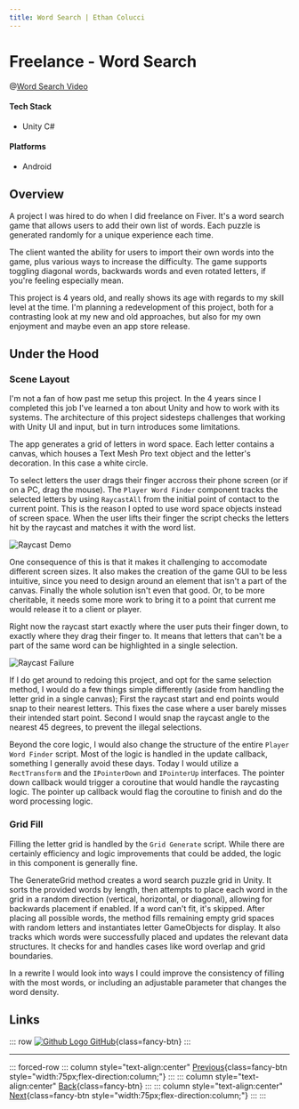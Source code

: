 ```yaml
---
title: Word Search | Ethan Colucci
---
```


# Freelance - Word Search

@[Word Search Video](https://www.youtube.com/embed/YrIWI2LO68M?)

#### Tech Stack
- Unity C#

#### Platforms
- Android

## Overview

A project I was hired to do when I did freelance on Fiver. It's a word search game that allows users to add their own list of words. Each puzzle is generated randomly for a unique experience each time.

The client wanted the ability for users to import their own words into the game, plus various ways to increase the difficulty. The game supports toggling diagonal words, backwards words and even rotated letters, if you're feeling especially mean.

This project is 4 years old, and really shows its age with regards to my skill level at the time. I'm planning a redevelopment of this project, both for a contrasting look at my new and old approaches, but also for my own enjoyment and maybe even an app store release.

## Under the Hood

### Scene Layout

I'm not a fan of how past me setup this project. In the 4 years since I completed this job I've learned a ton about Unity and how to work with its systems. The architecture of this project sidesteps challenges that working with Unity UI and input, but in turn introduces some limitations.

The app generates a grid of letters in word space. Each letter contains a canvas, which houses a Text Mesh Pro text object and the letter's decoration. In this case a white circle.

To select letters the user drags their finger accross their phone screen (or if on a PC, drag the mouse). The `Player Word Finder` component tracks the selected letters by using `RaycastAll` from the initial point of contact to the current point. This is the reason I opted to use word space objects instead of screen space. When the user lifts their finger the script checks the letters hit by the raycast and matches it with the word list.

![Raycast Demo](/images/projects/personal/word-search/word-search-batman.png)

One consequence of this is that it makes it challenging to accomodate different screen sizes. It also makes the creation of the game GUI to be less intuitive, since you need to design around an element that isn't a part of the canvas. Finally the whole solution isn't even that good. Or, to be more cheritable, it needs some more work to bring it to a point that current me would release it to a client or player.

Right now the raycast start exactly where the user puts their finger down, to exactly where they drag their finger to. It means that letters that can't be a part of the same word can be highlighted in a single selection.

![Raycast Failure](/images/projects/personal/word-search/word-search-bad-line.png)

If I do get around to redoing this project, and opt for the same selection method, I would do a few things simple differently (aside from handling the letter grid in a single canvas); First the raycast start and end points would snap to their nearest letters. This fixes the case where a user barely misses their intended start point. Second I would snap the raycast angle to the nearest 45 degrees, to prevent the illegal selections.

Beyond the core logic, I would also change the structure of the entire `Player Word Finder` script. Most of the logic is handled in the update callback, something I generally avoid these days. Today I would utilize a `RectTransform` and the `IPointerDown` and `IPointerUp` interfaces. The pointer down callback would trigger a coroutine that would handle the raycasting logic. The pointer up callback would flag the coroutine to finish and do the word processing logic.

### Grid Fill

Filling the letter grid is handled by the `Grid Generate` script. While there are certainly efficiency and logic improvements that could be added, the logic in this component is generally fine.

The GenerateGrid method creates a word search puzzle grid in Unity. It sorts the provided words by length, then attempts to place each word in the grid in a random direction (vertical, horizontal, or diagonal), allowing for backwards placement if enabled. If a word can't fit, it's skipped. After placing all possible words, the method fills remaining empty grid spaces with random letters and instantiates letter GameObjects for display. It also tracks which words were successfully placed and updates the relevant data structures. It checks for and handles cases like word overlap and grid boundaries.

In a rewrite I would look into ways I could improve the consistency of filling with the most words, or including an adjustable parameter that changes the word density.

## Links

::: row
[![Github Logo](/icons/github-mark-white.svg) GitHub](https://github.com/Ethanol2/WordSearch){class=fancy-btn}
:::

---

::: forced-row
::: column style="text-align:center"
[Previous](/projects/personal/road-to-olympus.html){class=fancy-btn style="width:75px;flex-direction:column;"}
:::
::: column style="text-align:center"
[Back](/./#Freelance-and-Personal){class=fancy-btn}
:::
::: column style="text-align:center"
[Next](/projects/personal/craft-wars.html){class=fancy-btn style="width:75px;flex-direction:column;"}
:::
:::